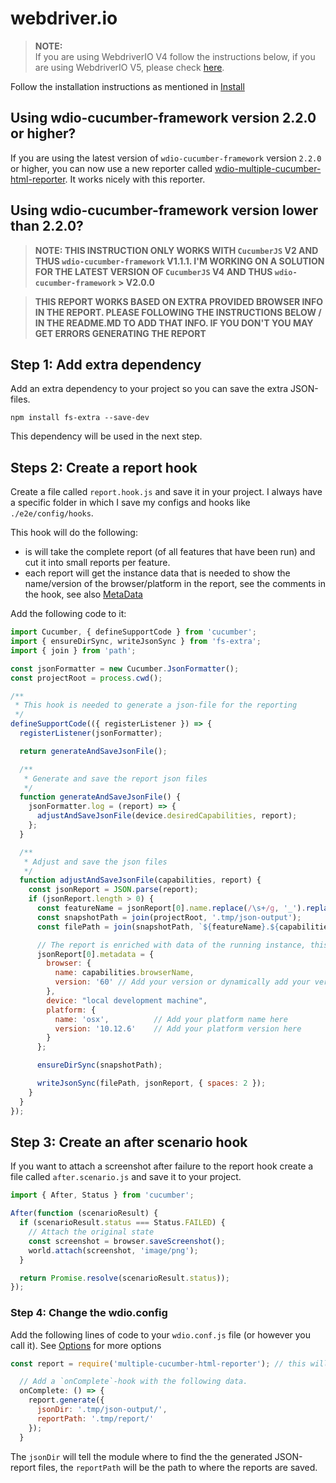 webdriver.io
============

> **NOTE:<br>**
> If you are using WebdriverIO V4 follow the instructions below, if you are using WebdriverIO V5, please check [here](https://github.com/wswebcreation/wdio-cucumberjs-json-reporter).

Follow the installation instructions as mentioned in [Install](../README.MD#install)

## Using wdio-cucumber-framework version 2.2.0 or higher?
If you are using the latest version of `wdio-cucumber-framework` version `2.2.0` or higher, you can now use a new reporter called [wdio-multiple-cucumber-html-reporter](https://github.com/wswebcreation/wdio-multiple-cucumber-html-reporter).
It works nicely with this reporter.

## Using wdio-cucumber-framework version lower than 2.2.0?
> **NOTE: THIS INSTRUCTION ONLY WORKS WITH `CucumberJS` V2 AND THUS `wdio-cucumber-framework` V1.1.1. I'M WORKING ON A SOLUTION FOR THE LATEST VERSION OF `CucumberJS` V4 AND THUS `wdio-cucumber-framework` > V2.0.0**

> **THIS REPORT WORKS BASED ON EXTRA PROVIDED BROWSER INFO IN THE REPORT. PLEASE FOLLOWING THE INSTRUCTIONS BELOW / IN THE README.MD TO ADD THAT INFO. IF YOU DON'T YOU MAY GET ERRORS GENERATING THE REPORT**

## Step 1: Add extra dependency
Add an extra dependency to your project so you can save the extra JSON-files.

`npm install fs-extra --save-dev`

This dependency will be used in the next step.

## Steps 2: Create a report hook
Create a file called `report.hook.js` and save it in your project. I always have a specific folder in which I save my configs and hooks like `./e2e/config/hooks`.

This hook will do the following:

- is will take the complete report (of all features that have been run) and cut it into small reports per feature.
- each report will get the instance data that is needed to show the name/version of the browser/platform in the report, see the comments in the hook, see also [MetaData](../README.MD#metadata-1)


Add the following code to it:

```js
import Cucumber, { defineSupportCode } from 'cucumber';
import { ensureDirSync, writeJsonSync } from 'fs-extra';
import { join } from 'path';

const jsonFormatter = new Cucumber.JsonFormatter();
const projectRoot = process.cwd();

/**
 * This hook is needed to generate a json-file for the reporting
 */
defineSupportCode(({ registerListener }) => {
  registerListener(jsonFormatter);

  return generateAndSaveJsonFile();

  /**
   * Generate and save the report json files
   */
  function generateAndSaveJsonFile() {
    jsonFormatter.log = (report) => {
      adjustAndSaveJsonFile(device.desiredCapabilities, report);
    };
  }

  /**
   * Adjust and save the json files
   */
  function adjustAndSaveJsonFile(capabilities, report) {
    const jsonReport = JSON.parse(report);
    if (jsonReport.length > 0) {
      const featureName = jsonReport[0].name.replace(/\s+/g, '_').replace(/\W/g, '').toLowerCase() || 'noName';
      const snapshotPath = join(projectRoot, '.tmp/json-output');
      const filePath = join(snapshotPath, `${featureName}.${capabilities.browserName}.${(new Date).getTime()}.json`); // eslint-disable-line

      // The report is enriched with data of the running instance, this is needed to show the name/version of the browser/platform in the report
      jsonReport[0].metadata = {
        browser: {
          name: capabilities.browserName,
          version: '60' // Add your version or dynamically add your version here
        },
        device: "local development machine",
        platform: {
          name: 'osx',          // Add your platform name here
          version: '10.12.6'    // Add your platform version here
        }
      };

      ensureDirSync(snapshotPath);

      writeJsonSync(filePath, jsonReport, { spaces: 2 });
    }
  }
});
```

## Step 3: Create an after scenario hook
If you want to attach a screenshot after failure to the report hook create a file called `after.scenario.js` and save it to your project.

```js
import { After, Status } from 'cucumber';

After(function (scenarioResult) {
  if (scenarioResult.status === Status.FAILED) {
    // Attach the original state
    const screenshot = browser.saveScreenshot();
    world.attach(screenshot, 'image/png');
  }

  return Promise.resolve(scenarioResult.status));
});

```

### Step 4: Change the wdio.config
Add the following lines of code to your `wdio.conf.js` file (or however you call it). See [Options](../README.MD#options) for more options

```js
const report = require('multiple-cucumber-html-reporter'); // this will add the reporter to your config

  // Add a `onComplete`-hook with the following data.
  onComplete: () => {
    report.generate({
      jsonDir: '.tmp/json-output/',
      reportPath: '.tmp/report/'
    });
  }
```

The `jsonDir` will tell the module where to find the the generated JSON-report files, the `reportPath` will be the path to where the reports are saved.

